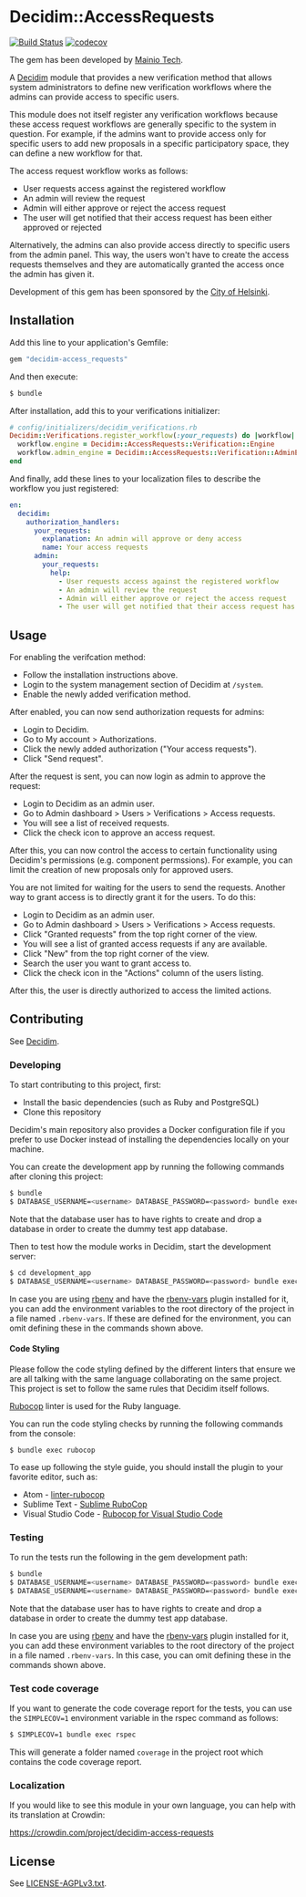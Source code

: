 # Decidim::AccessRequests

[![Build Status](https://travis-ci.com/mainio/decidim-module-access_requests.svg?branch=master)](https://travis-ci.com/mainio/decidim-module-access_requests)
[![codecov](https://codecov.io/gh/mainio/decidim-module-access_requests/branch/master/graph/badge.svg)](https://codecov.io/gh/mainio/decidim-module-access_requests)

The gem has been developed by [Mainio Tech](https://www.mainiotech.fi/).

A [Decidim](https://github.com/decidim/decidim) module that provides a new
verification method that allows system administrators to define new verification
workflows where the admins can provide access to specific users.

This module does not itself register any verification workflows because these
access request workflows are generally specific to the system in question. For
example, if the admins want to provide access only for specific users to add
new proposals in a specific participatory space, they can define a new workflow
for that.

The access request workflow works as follows:

- User requests access against the registered workflow
- An admin will review the request
- Admin will either approve or reject the access request
- The user will get notified that their access request has been either approved
  or rejected

Alternatively, the admins can also provide access directly to specific users
from the admin panel. This way, the users won't have to create the access
requests themselves and they are automatically granted the access once the admin
has given it.

Development of this gem has been sponsored by the
[City of Helsinki](https://www.hel.fi/).

## Installation

Add this line to your application's Gemfile:

```ruby
gem "decidim-access_requests"
```

And then execute:

```bash
$ bundle
```

After installation, add this to your verifications initializer:

```ruby
# config/initializers/decidim_verifications.rb
Decidim::Verifications.register_workflow(:your_requests) do |workflow|
  workflow.engine = Decidim::AccessRequests::Verification::Engine
  workflow.admin_engine = Decidim::AccessRequests::Verification::AdminEngine
end
```

And finally, add these lines to your localization files to describe the workflow
you just registered:

```yaml
en:
  decidim:
    authorization_handlers:
      your_requests:
        explanation: An admin will approve or deny access
        name: Your access requests
      admin:
        your_requests:
          help:
            - User requests access against the registered workflow
            - An admin will review the request
            - Admin will either approve or reject the access request
            - The user will get notified that their access request has been either approved or rejected
```

## Usage

For enabling the verifcation method:

- Follow the installation instructions above.
- Login to the system management section of Decidim at `/system`.
- Enable the newly added verification method.

After enabled, you can now send authorization requests for admins:

- Login to Decidim.
- Go to My account > Authorizations.
- Click the newly added authorization ("Your access requests").
- Click "Send request".

After the request is sent, you can now login as admin to approve the request:

- Login to Decidim as an admin user.
- Go to Admin dashboard > Users > Verifications > Access requests.
- You will see a list of received requests.
- Click the check icon to approve an access request.

After this, you can now control the access to certain functionality using
Decidim's permissions (e.g. component permssions). For example, you can limit
the creation of new proposals only for approved users.

You are not limited for waiting for the users to send the requests. Another way
to grant access is to directly grant it for the users. To do this:

- Login to Decidim as an admin user.
- Go to Admin dashboard > Users > Verifications > Access requests.
- Click "Granted requests" from the top right corner of the view.
- You will see a list of granted access requests if any are available.
- Click "New" from the top right corner of the view.
- Search the user you want to grant access to.
- Click the check icon in the "Actions" column of the users listing.

After this, the user is directly authorized to access the limited actions.

## Contributing

See [Decidim](https://github.com/decidim/decidim).

### Developing

To start contributing to this project, first:

- Install the basic dependencies (such as Ruby and PostgreSQL)
- Clone this repository

Decidim's main repository also provides a Docker configuration file if you
prefer to use Docker instead of installing the dependencies locally on your
machine.

You can create the development app by running the following commands after
cloning this project:

```bash
$ bundle
$ DATABASE_USERNAME=<username> DATABASE_PASSWORD=<password> bundle exec rake development_app
```

Note that the database user has to have rights to create and drop a database in
order to create the dummy test app database.

Then to test how the module works in Decidim, start the development server:

```bash
$ cd development_app
$ DATABASE_USERNAME=<username> DATABASE_PASSWORD=<password> bundle exec rails s
```

In case you are using [rbenv](https://github.com/rbenv/rbenv) and have the
[rbenv-vars](https://github.com/rbenv/rbenv-vars) plugin installed for it, you
can add the environment variables to the root directory of the project in a file
named `.rbenv-vars`. If these are defined for the environment, you can omit
defining these in the commands shown above.

#### Code Styling

Please follow the code styling defined by the different linters that ensure we
are all talking with the same language collaborating on the same project. This
project is set to follow the same rules that Decidim itself follows.

[Rubocop](https://rubocop.readthedocs.io/) linter is used for the Ruby language.

You can run the code styling checks by running the following commands from the
console:

```
$ bundle exec rubocop
```

To ease up following the style guide, you should install the plugin to your
favorite editor, such as:

- Atom - [linter-rubocop](https://atom.io/packages/linter-rubocop)
- Sublime Text - [Sublime RuboCop](https://github.com/pderichs/sublime_rubocop)
- Visual Studio Code - [Rubocop for Visual Studio Code](https://github.com/misogi/vscode-ruby-rubocop)

### Testing

To run the tests run the following in the gem development path:

```bash
$ bundle
$ DATABASE_USERNAME=<username> DATABASE_PASSWORD=<password> bundle exec rake test_app
$ DATABASE_USERNAME=<username> DATABASE_PASSWORD=<password> bundle exec rspec
```

Note that the database user has to have rights to create and drop a database in
order to create the dummy test app database.

In case you are using [rbenv](https://github.com/rbenv/rbenv) and have the
[rbenv-vars](https://github.com/rbenv/rbenv-vars) plugin installed for it, you
can add these environment variables to the root directory of the project in a
file named `.rbenv-vars`. In this case, you can omit defining these in the
commands shown above.

### Test code coverage

If you want to generate the code coverage report for the tests, you can use
the `SIMPLECOV=1` environment variable in the rspec command as follows:

```bash
$ SIMPLECOV=1 bundle exec rspec
```

This will generate a folder named `coverage` in the project root which contains
the code coverage report.

### Localization

If you would like to see this module in your own language, you can help with its
translation at Crowdin:

https://crowdin.com/project/decidim-access-requests

## License

See [LICENSE-AGPLv3.txt](LICENSE-AGPLv3.txt).
